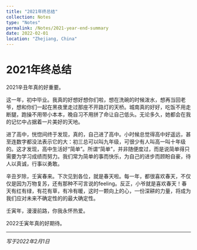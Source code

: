 ```yaml
---
title: "2021年终总结"
collection: Notes
type: "Notes"
permalink: /Notes/2021-year-end-summary
date: 2022-02-01
location: "Zhejiang, China"
---
```


# 2021年终总结

2021辛丑年真的好重要。


这一年，初中毕业。我真的好想好想你们啦，想在洗碗的时候泼水，想再当回老爷，想和你们一起在黑夜里走过那座不开路灯的天桥。城南真的好好，吃饭不用走断腿，跑操不用带小本本，晚自习不用拼了命让自己低头。无论多久，她都会在我的记忆中占据着一片美好的天地。


进了高中，恍惚间终于发现，真的，自己进了高中。小时候总觉得高中好遥远，甚至连数字都没法表示它的大：初三总可以叫九年级，可很少有人叫高一叫十年级的。这才发现，高中生活好“简单”。所谓“简单”，并非随便度过，而是说简单得只需要为学习成绩而努力。我们常为简单的事而快乐，为自己的进步而顾盼自豪，待人以真诚，行事以勇敢。


辛丑岁除，壬寅春来。下次见到各位，就是春天啦。每一年，都很喜欢春天，不仅仅是因为万物复苏，还有那种不可言说的feeling。反正，小爷就是喜欢春天！春天有红有绿，有花有草，有冷有暖，这时一颗向上的心，一份深耕的力量，将成为我们应对未来不确定性的的最大确定性。


壬寅年，漫漫前路，你我永怀热爱。


2022壬寅年真的好期待。

---

*写于2022年2月1日*

